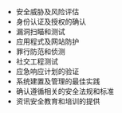 

- 安全威胁及风险评估
- 身份认证及授权的确认
- 漏洞扫瞄和测试
- 应用程式及网站防护
- 罪行防范和侦测
- 社交工程测试
- 应急响应计划的验证
- 系统建置及管理的最佳实践
- 确认遵循相关的安全法规和标准
- 资讯安全教育和培训的提供